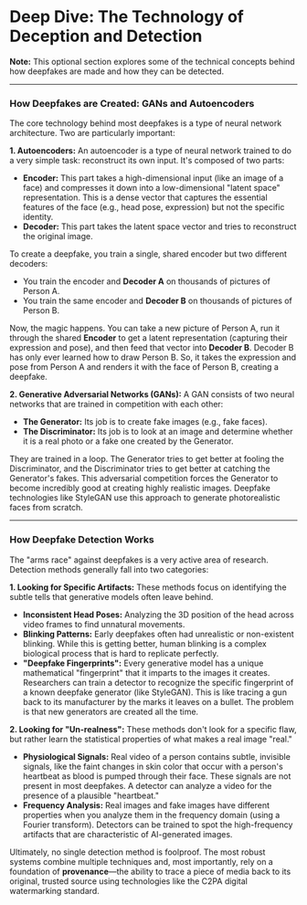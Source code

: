 # Deep Dive: The Technology of Deception and Detection

**Note:** This optional section explores some of the technical concepts behind how deepfakes are made and how they can be detected.

---

### How Deepfakes are Created: GANs and Autoencoders

The core technology behind most deepfakes is a type of neural network architecture. Two are particularly important:

**1. Autoencoders:**
An autoencoder is a type of neural network trained to do a very simple task: reconstruct its own input. It's composed of two parts:
*   **Encoder:** This part takes a high-dimensional input (like an image of a face) and compresses it down into a low-dimensional "latent space" representation. This is a dense vector that captures the essential features of the face (e.g., head pose, expression) but not the specific identity.
*   **Decoder:** This part takes the latent space vector and tries to reconstruct the original image.

To create a deepfake, you train a single, shared encoder but two different decoders:
*   You train the encoder and **Decoder A** on thousands of pictures of Person A.
*   You train the same encoder and **Decoder B** on thousands of pictures of Person B.

Now, the magic happens. You can take a new picture of Person A, run it through the shared **Encoder** to get a latent representation (capturing their expression and pose), and then feed that vector into **Decoder B**. Decoder B has only ever learned how to draw Person B. So, it takes the expression and pose from Person A and renders it with the face of Person B, creating a deepfake.

**2. Generative Adversarial Networks (GANs):**
A GAN consists of two neural networks that are trained in competition with each other:
*   **The Generator:** Its job is to create fake images (e.g., fake faces).
*   **The Discriminator:** Its job is to look at an image and determine whether it is a real photo or a fake one created by the Generator.

They are trained in a loop. The Generator tries to get better at fooling the Discriminator, and the Discriminator tries to get better at catching the Generator's fakes. This adversarial competition forces the Generator to become incredibly good at creating highly realistic images. Deepfake technologies like StyleGAN use this approach to generate photorealistic faces from scratch.

---

### How Deepfake Detection Works

The "arms race" against deepfakes is a very active area of research. Detection methods generally fall into two categories:

**1. Looking for Specific Artifacts:**
These methods focus on identifying the subtle tells that generative models often leave behind.
*   **Inconsistent Head Poses:** Analyzing the 3D position of the head across video frames to find unnatural movements.
*   **Blinking Patterns:** Early deepfakes often had unrealistic or non-existent blinking. While this is getting better, human blinking is a complex biological process that is hard to replicate perfectly.
*   **"Deepfake Fingerprints":** Every generative model has a unique mathematical "fingerprint" that it imparts to the images it creates. Researchers can train a detector to recognize the specific fingerprint of a known deepfake generator (like StyleGAN). This is like tracing a gun back to its manufacturer by the marks it leaves on a bullet. The problem is that new generators are created all the time.

**2. Looking for "Un-realness":**
These methods don't look for a specific flaw, but rather learn the statistical properties of what makes a real image "real."
*   **Physiological Signals:** Real video of a person contains subtle, invisible signals, like the faint changes in skin color that occur with a person's heartbeat as blood is pumped through their face. These signals are not present in most deepfakes. A detector can analyze a video for the presence of a plausible "heartbeat."
*   **Frequency Analysis:** Real images and fake images have different properties when you analyze them in the frequency domain (using a Fourier transform). Detectors can be trained to spot the high-frequency artifacts that are characteristic of AI-generated images.

Ultimately, no single detection method is foolproof. The most robust systems combine multiple techniques and, most importantly, rely on a foundation of **provenance**—the ability to trace a piece of media back to its original, trusted source using technologies like the C2PA digital watermarking standard.
